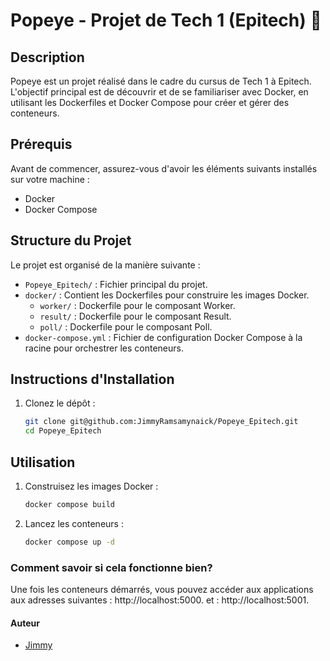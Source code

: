 # Popeye - Projet de Tech 1 (Epitech)  :whale:

## Description
Popeye est un projet réalisé dans le cadre du cursus de Tech 1 à Epitech. L'objectif principal est de découvrir et de se familiariser avec Docker, en utilisant les Dockerfiles et Docker Compose pour créer et gérer des conteneurs.

## Prérequis
Avant de commencer, assurez-vous d'avoir les éléments suivants installés sur votre machine :
- Docker
- Docker Compose

## Structure du Projet
Le projet est organisé de la manière suivante :
- `Popeye_Epitech/` : Fichier principal du projet.
- `docker/` : Contient les Dockerfiles pour construire les images Docker.
    - `worker/` : Dockerfile pour le composant Worker.
    - `result/` : Dockerfile pour le composant Result.
    - `poll/` : Dockerfile pour le composant Poll.
- `docker-compose.yml` : Fichier de configuration Docker Compose à la racine pour orchestrer les conteneurs.


## Instructions d'Installation

1. Clonez le dépôt :
   ```bash
   git clone git@github.com:JimmyRamsamynaick/Popeye_Epitech.git
   cd Popeye_Epitech

## Utilisation
1. Construisez les images Docker :
   ```bash
   docker compose build
   
2. Lancez les conteneurs :
    ```bash
   docker compose up -d

### Comment savoir si cela fonctionne bien?
Une fois les conteneurs démarrés, vous pouvez accéder aux applications aux adresses suivantes : http://localhost:5000. et : http://localhost:5001.

#### Auteur
- [Jimmy](https://github.com/JimmyRamsamynaick)